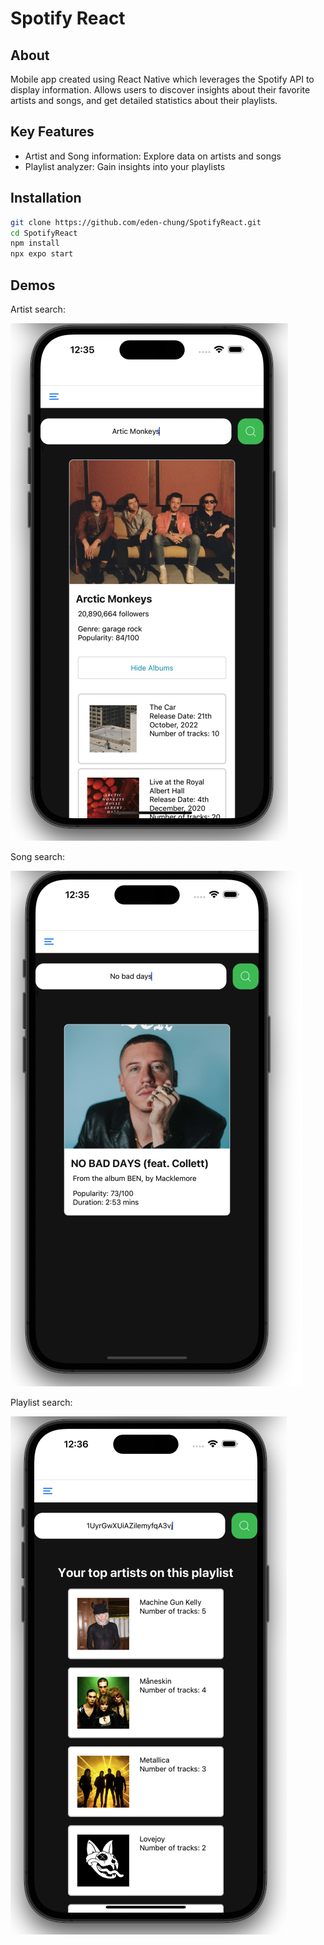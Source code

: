 # Spotify React

## About
Mobile app created using React Native which leverages the Spotify API to display information. Allows users to discover insights about their favorite artists and songs, and get detailed statistics about their playlists. 

## Key Features
- Artist and Song information: Explore data on artists and songs
- Playlist analyzer: Gain insights into your playlists

## Installation

```sh
git clone https://github.com/eden-chung/SpotifyReact.git
cd SpotifyReact
npm install
npx expo start
```
## Demos
Artist search:

![Artist](/assets/images/Artist.png?raw=true)

Song search:

![Artist](/assets/images/Song.png?raw=true)

Playlist search:

![Pplaylist](/assets/images/Playlist.png?raw=true)

